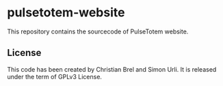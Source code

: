# pulsetotem-website

This repository contains the sourcecode of PulseTotem website.

## License

This code has been created by Christian Brel and Simon Urli. It is released under the term of GPLv3 License.

